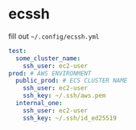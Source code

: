 # ecssh

fill out `~/.config/ecssh.yml`

```yaml
test:
  some_cluster_name:
    ssh_user: ec2-user
prod: # AWS ENVIRONMENT
  public_prod: # ECS CLUSTER NAME
    ssh_user: ec2-user
    ssh_key: ~/.ssh/aws.pem
  internal_one:
    ssh_user: ec2-user
    ssh_key: ~/.ssh/id_ed25519
```
